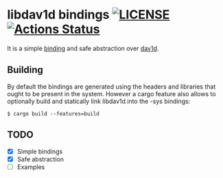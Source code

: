 # libdav1d bindings [![LICENSE](https://img.shields.io/badge/license-MIT-blue.svg)](LICENSE) [![Actions Status](https://github.com/rust-av/dav1d-rs/workflows/dav1d/badge.svg)](https://github.com/rust-av/dav1d-rs/actions)

It is a simple [binding][1] and safe abstraction over [dav1d][2].

## Building

By default the bindings are generated using the headers and libraries that ought to be present in the system. However a cargo feature also allows to optionally build and statically link libdav1d into the -sys bindings:

```shell
$ cargo build --features=build
```

## TODO
- [x] Simple bindings
- [x] Safe abstraction
- [ ] Examples

[1]: https://github.com/rust-lang-nursery/rust-bindgen
[2]: https://code.videolan.org/videolan/dav1d
